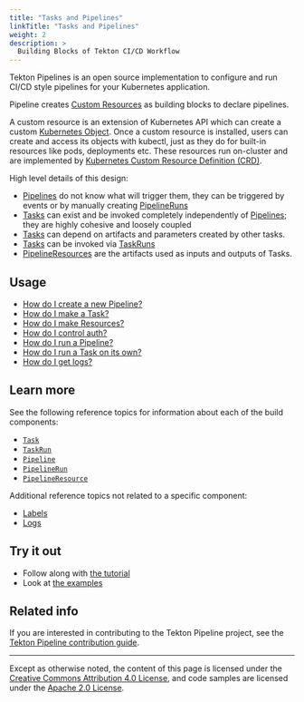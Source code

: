 ```yaml
---
title: "Tasks and Pipelines"
linkTitle: "Tasks and Pipelines"
weight: 2
description: >
  Building Blocks of Tekton CI/CD Workflow
---
```


Tekton Pipelines is an open source implementation to configure and run CI/CD
style pipelines for your Kubernetes application.

Pipeline creates
[Custom Resources](https://kubernetes.io/docs/concepts/extend-kubernetes/api-extension/custom-resources/)
as building blocks to declare pipelines.

A custom resource is an extension of Kubernetes API which can create a custom
[Kubernetes Object](https://kubernetes.io/docs/concepts/overview/working-with-objects/kubernetes-objects/#understanding-kubernetes-objects).
Once a custom resource is installed, users can create and access its objects
with kubectl, just as they do for built-in resources like pods, deployments etc.
These resources run on-cluster and are implemented by
[Kubernetes Custom Resource Definition (CRD)](https://kubernetes.io/docs/concepts/extend-kubernetes/api-extension/custom-resources/#customresourcedefinitions).

High level details of this design:

- [Pipelines](pipelines.md) do not know what will trigger them, they can be
  triggered by events or by manually creating [PipelineRuns](pipelineruns.md)
- [Tasks](tasks.md) can exist and be invoked completely independently of
  [Pipelines](pipelines.md); they are highly cohesive and loosely coupled
- [Tasks](tasks.md) can depend on artifacts and parameters created by other
  tasks.
- [Tasks](tasks.md) can be invoked via [TaskRuns](taskruns.md)
- [PipelineResources](resources.md) are the artifacts used as inputs and outputs
  of Tasks.

## Usage

- [How do I create a new Pipeline?](pipelines.md)
- [How do I make a Task?](tasks.md)
- [How do I make Resources?](resources.md)
- [How do I control auth?](auth.md)
- [How do I run a Pipeline?](pipelineruns.md)
- [How do I run a Task on its own?](taskruns.md)
- [How do I get logs?](logs.md)

## Learn more

See the following reference topics for information about each of the build
components:

- [`Task`](tasks.md)
- [`TaskRun`](taskruns.md)
- [`Pipeline`](pipelines.md)
- [`PipelineRun`](pipelineruns.md)
- [`PipelineResource`](resources.md)

Additional reference topics not related to a specific component:

- [Labels](labels.md)
- [Logs](logs.md)

## Try it out

- Follow along with [the tutorial](tutorial.md)
- Look at
  [the examples](https://github.com/tektoncd/pipeline/tree/master/examples)

## Related info

If you are interested in contributing to the Tekton Pipeline project, see the
[Tekton Pipeline contribution guide](https://github.com/tektoncd/pipeline/blob/master/CONTRIBUTING.md).

---

Except as otherwise noted, the content of this page is licensed under the
[Creative Commons Attribution 4.0 License](https://creativecommons.org/licenses/by/4.0/),
and code samples are licensed under the
[Apache 2.0 License](https://www.apache.org/licenses/LICENSE-2.0).
